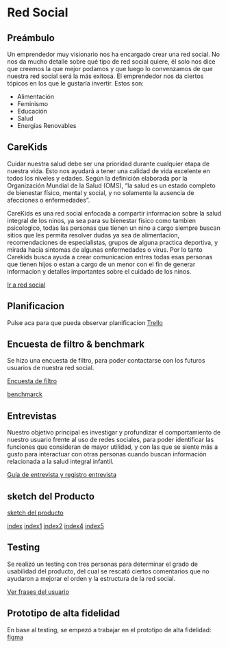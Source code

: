 # Red Social

## Preámbulo

Un emprendedor muy visionario nos ha encargado crear una red social. No nos da
mucho detalle sobre qué tipo de red social quiere, él solo nos dice que creemos
la que mejor podamos y que luego lo convenzamos de que nuestra red social será
la más exitosa. El emprendedor nos da ciertos tópicos en los que le gustaría
invertir. Estos son:

* Alimentación
* Feminismo
* Educación
* Salud
* Energías Renovables

## CareKids

Cuidar nuestra salud debe ser una prioridad durante cualquier etapa de nuestra vida. Esto nos ayudará a tener una calidad de vida excelente en todos los niveles y edades. Según la definición elaborada por la Organización Mundial de la Salud (OMS), “la salud es un estado completo de bienestar físico, mental y social, y no solamente la ausencia de afecciones o enfermedades”.

CareKids es una red social enfocada a compartir informacion sobre la salud integral de los ninos, ya sea para su bienestar fisico como tambien psicologico, todas las personas que tienen un nino a cargo siempre buscan sitios que les permita resolver dudas ya sea de alimentacion, recomendaciones de especialistas, grupos de alguna practica deportiva, y mirada hacia sintomas de algunas enfermedades o virus. Por lo tanto Carekids busca ayuda a crear comunicacion entres todas esas personas que tienen hijos o estan a cargo de un menor con el fin de generar informacion y detalles importantes sobre el cuidado de los ninos.

[Ir a red social](https://adpc1609.github.io/scl-2018-05-bc-core-pm-socialnetwork/login.html)

## Planificacion

Pulse aca para que pueda observar planificacion [Trello](https://trello.com/b/TGx9pCEz/proyecto3)

## Encuesta de filtro & benchmark

Se hizo una encuesta de filtro, para poder contactarse con los futuros usuarios de nuestra red social. 

[Encuesta de filtro](https://docs.google.com/forms/d/e/1FAIpQLSd2K18qOxSlwso9SsqsD9fY2o5rWmlMiUki2KrzkEubUxgx2w/viewform)

[benchmarck](https://docs.google.com/spreadsheets/d/1nZCK8MPR2gSLEyLHhDEfwpkRId9GyXOorW3NYh4p1rg/edit?usp=sharing)


## Entrevistas

 Nuestro objetivo principal es investigar y profundizar el comportamiento de nuestro usuario frente al uso de redes sociales, para poder identificar las funciones que consideran de mayor utilidad, y con las que se siente más a gusto para interactuar con otras personas cuando buscan información relacionada  a la salud integral infantil.

 [Guía de entrevista y registro entrevista](https://docs.google.com/document/d/1mGiuKILsSTzVg-0nmrei4pCy0pbQ5b4iJYYPVKcfvHs/edit?usp=sharing)
 

## sketch del Producto 

[sketch del producto](https://trello.com/c/Roke1P6A/10-crear-sketch-del-producto-5)

[index](https://user-images.githubusercontent.com/39053734/43400336-78ffc59a-93db-11e8-9638-b28a8504498e.jpeg)
[index1](https://user-images.githubusercontent.com/39053734/43400372-8c9fc334-93db-11e8-9817-d525cdc1ff87.jpeg)
[index2](https://user-images.githubusercontent.com/39053734/43400398-99ff81d6-93db-11e8-9d1d-06a310c0e522.jpeg)
[index4](https://user-images.githubusercontent.com/39053734/43400422-a782fe14-93db-11e8-8720-957774211fba.jpeg)
[index5](https://user-images.githubusercontent.com/39053734/43400447-b76612ee-93db-11e8-907b-48ef6c23be65.jpeg)


## Testing
Se realizó un testing con tres personas para determinar el grado de usabilidad del producto, del cual se rescató ciertos comentarios que no ayudaron a mejorar el orden y la estructura de la red social.

[Ver frases del usuario](https://docs.google.com/document/d/185Jbo9snL8-q08gyov9URk1KFK2pd9TJw7BPVWI6-54/edit?usp=sharing)


## Prototipo de alta fidelidad 

En base al testing, se empezó a trabajar en el prototipo de alta fidelidad:
[figma](https://www.figma.com/file/bXr1JSwUWObL35RlDaqWEYoO/Red-social-salud-integral-infantil)

